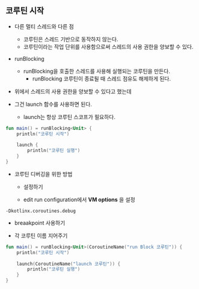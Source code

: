 ## 코루틴 시작

- 다른 멀티 스레드와 다른 점
  - 코루틴은 스레드 기반으로 동작하지 않는다.
  - 코루틴이라는 작업 단위를 사용함으로써 스레드의 사용 권한을 양보할 수 있다.

- runBlocking
  - runBlocking을 호출한 스레드를 사용해 실행되는 코루틴을 만든다.
    - runBlocking 코루틴이 종료될 때 스레드 점유도 해제하게 된다.
- 위에서 스레드의 사용 권한을 양보할 수 있다고 했는데
- 그건 launch 함수를 사용하면 된다.
  - launch는 항상 코루틴 스코프가 필요하다.


```kotlin
fun main() = runBlocking<Unit> {
    println("코루틴 시작")
    
    launch {
        println("코루틴 실행")
    }
}
```

- 코루틴 디버깅을 위한 방법
  - 설정하기

  - edit run configuration에서 **VM options** 을 설정

```
-Dkotlinx.coroutines.debug
``` 

 -  breaakpoint 사용하기


- 각 코루틴 이름 지어주기

```kotlin
fun main() = runBlocking<Unit>(CoroutineName("run Block 코루틴")) {
    println("코루틴 시작")
    
    launch(CoroutineName("launch 코루틴")) {
        println("코루틴 실행")
    }
}
```